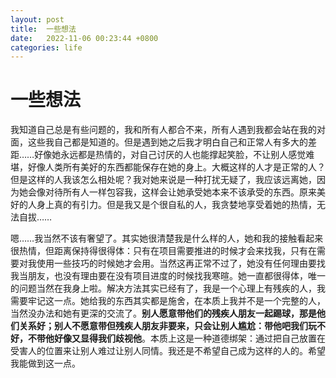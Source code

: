 ```yaml
---
layout: post
title:  一些想法
date:   2022-11-06 00:23:44 +0800
categories: life
---
```


# 一些想法

我知道自己总是有些问题的，我和所有人都合不来，所有人遇到我都会站在我的对面，这些我自己都是知道的。但是遇到她之后我才明白自己和正常人有多大的差距……好像她永远都是热情的，对自己讨厌的人也能撑起笑脸，不让别人感觉难堪，好像人类所有美好的东西都能保存在她的身上。大概这样的人才是正常的人？但是这样的人我该怎么相处呢？我对她来说是一种打扰无疑了，我应该远离她，因为她会像对待所有人一样包容我，这样会让她承受她本来不该承受的东西。原来美好的人身上真的有引力。但是我又是个很自私的人，我贪婪地享受着她的热情，无法自拔……

嗯……我当然不该有奢望了。其实她很清楚我是什么样的人，她和我的接触看起来很热情，但距离保持得很得体：只有在项目需要推进的时候才会来找我，只有在需要对我使用一些技巧的时候她才会用。当然这再正常不过了，她没有任何理由要找我当朋友，也没有理由要在没有项目进度的时候找我寒暄。她一直都很得体，唯一的问题当然在我身上啦。解决方法其实已经有了，我是一个心理上有残疾的人，我需要牢记这一点。她给我的东西其实都是施舍，在本质上我并不是一个完整的人，当然没办法和她有更深的交流了。**别人愿意带他们的残疾人朋友一起踢球，那是他们关系好；别人不愿意带但残疾人朋友非要来，只会让别人尴尬：带他吧我们玩不好，不带他好像又显得我们歧视他**。本质上这是一种道德绑架：通过把自己放置在受害人的位置来让别人难过让别人同情。我还是不希望自己成为这样的人的。希望我能做到这一点。
